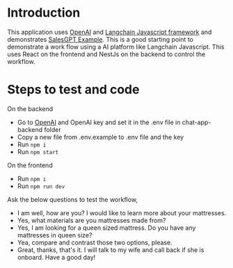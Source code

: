 # Introduction

This application uses [OpenAI](https://platform.openai.com/playground) and [Langchain Javascript framework](https://js.langchain.com/) and demonstrates [SalesGPT Example](https://js.langchain.com/docs/use_cases/autonomous_agents/sales_gpt). This is a good starting point to demonstrate a work flow using a AI platform like Langchain Javascript. This uses React on the frontend and NestJs on the backend to control the workflow.  

# Steps to test and code

On the backend 

* Go to [OpenAI](https://platform.openai.com/playground) and OpenAI key and set it in the .env file in chat-app-backend folder
* Copy a new file from .env.example to .env file and the key
* Run `npm i`
* Run `npm start`

On the frontend

* Run `npm i`
* Run `npm run dev`

Ask the below questions to test the workflow,

* I am well, how are you? I would like to learn more about your mattresses.
* Yes, what materials are you mattresses made from?
* Yes, I am looking for a queen sized mattress. Do you have any mattresses in queen size?
* Yea, compare and contrast those two options, please.
* Great, thanks, that\'s it. I will talk to my wife and call back if she is onboard. Have a good day!

